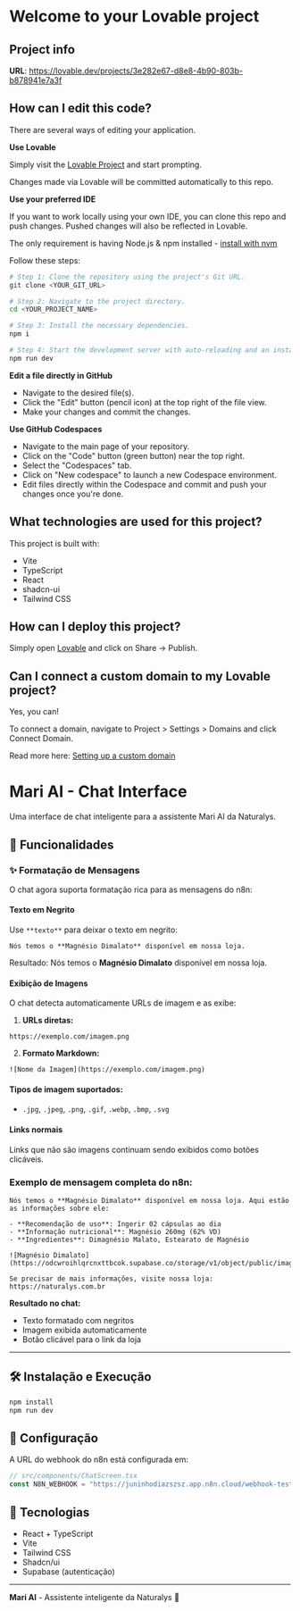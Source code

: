 # Welcome to your Lovable project

## Project info

**URL**: https://lovable.dev/projects/3e282e67-d8e8-4b90-803b-b878941e7a3f

## How can I edit this code?

There are several ways of editing your application.

**Use Lovable**

Simply visit the [Lovable Project](https://lovable.dev/projects/3e282e67-d8e8-4b90-803b-b878941e7a3f) and start prompting.

Changes made via Lovable will be committed automatically to this repo.

**Use your preferred IDE**

If you want to work locally using your own IDE, you can clone this repo and push changes. Pushed changes will also be reflected in Lovable.

The only requirement is having Node.js & npm installed - [install with nvm](https://github.com/nvm-sh/nvm#installing-and-updating)

Follow these steps:

```sh
# Step 1: Clone the repository using the project's Git URL.
git clone <YOUR_GIT_URL>

# Step 2: Navigate to the project directory.
cd <YOUR_PROJECT_NAME>

# Step 3: Install the necessary dependencies.
npm i

# Step 4: Start the development server with auto-reloading and an instant preview.
npm run dev
```

**Edit a file directly in GitHub**

- Navigate to the desired file(s).
- Click the "Edit" button (pencil icon) at the top right of the file view.
- Make your changes and commit the changes.

**Use GitHub Codespaces**

- Navigate to the main page of your repository.
- Click on the "Code" button (green button) near the top right.
- Select the "Codespaces" tab.
- Click on "New codespace" to launch a new Codespace environment.
- Edit files directly within the Codespace and commit and push your changes once you're done.

## What technologies are used for this project?

This project is built with:

- Vite
- TypeScript
- React
- shadcn-ui
- Tailwind CSS

## How can I deploy this project?

Simply open [Lovable](https://lovable.dev/projects/3e282e67-d8e8-4b90-803b-b878941e7a3f) and click on Share -> Publish.

## Can I connect a custom domain to my Lovable project?

Yes, you can!

To connect a domain, navigate to Project > Settings > Domains and click Connect Domain.

Read more here: [Setting up a custom domain](https://docs.lovable.dev/tips-tricks/custom-domain#step-by-step-guide)

# Mari AI - Chat Interface

Uma interface de chat inteligente para a assistente Mari AI da Naturalys.

## 🚀 Funcionalidades

### ✨ **Formatação de Mensagens**

O chat agora suporta formatação rica para as mensagens do n8n:

#### **Texto em Negrito**
Use `**texto**` para deixar o texto em negrito:
```
Nós temos o **Magnésio Dimalato** disponível em nossa loja.
```
Resultado: Nós temos o **Magnésio Dimalato** disponível em nossa loja.

#### **Exibição de Imagens**
O chat detecta automaticamente URLs de imagem e as exibe:

1. **URLs diretas:**
```
https://exemplo.com/imagem.png
```

2. **Formato Markdown:**
```
![Nome da Imagem](https://exemplo.com/imagem.png)
```

#### **Tipos de imagem suportados:**
- `.jpg`, `.jpeg`, `.png`, `.gif`, `.webp`, `.bmp`, `.svg`

#### **Links normais**
Links que não são imagens continuam sendo exibidos como botões clicáveis.

### **Exemplo de mensagem completa do n8n:**
```
Nós temos o **Magnésio Dimalato** disponível em nossa loja. Aqui estão as informações sobre ele:

- **Recomendação de uso**: Ingerir 02 cápsulas ao dia
- **Informação nutricional**: Magnésio 260mg (62% VD)
- **Ingredientes**: Dimagnésio Malato, Estearato de Magnésio

![Magnésio Dimalato](https://odcwroihlqrcnxttbcok.supabase.co/storage/v1/object/public/images/products/xu82sl0tbmf.png)

Se precisar de mais informações, visite nossa loja: https://naturalys.com.br
```

**Resultado no chat:**
- Texto formatado com negritos
- Imagem exibida automaticamente
- Botão clicável para o link da loja

---

## 🛠️ Instalação e Execução

```bash
npm install
npm run dev
```

## 🔗 Configuração

A URL do webhook do n8n está configurada em:
```typescript
// src/components/ChatScreen.tsx
const N8N_WEBHOOK = "https://juninhodiazszsz.app.n8n.cloud/webhook-test/mariAI";
```

## 📱 Tecnologias

- React + TypeScript
- Vite
- Tailwind CSS
- Shadcn/ui
- Supabase (autenticação)

---

**Mari AI** - Assistente inteligente da Naturalys 🌿
